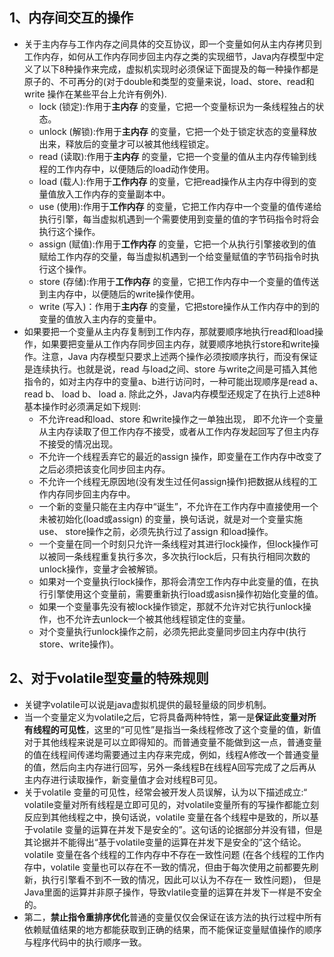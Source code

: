 ## 1、内存间交互的操作
* 关于主内存与工作内存之间具体的交互协议，即一个变量如何从主内存拷贝到工作内存，如何从工作内存同步回主内存之类的实现细节，Java内存模型中定义了以下8种操作来完成，虚拟机实现时必须保证下面提及的每一种操作都是原子的、不可再分的(对于double和类型的变量来说，load、store、read和write 操作在某些平台上允许有例外).
  * lock (锁定):作用于**主内存** 的变量，它把一个变量标识为一条线程独占的状态。
  * unlock (解锁):作用于**主内存** 的变量，它把一个处于锁定状态的变量释放出来，释放后的变量才可以被其他线程锁定。
  * read (读取):作用于**主内存** 的变量，它把一个变量的值从主内存传输到线程的工作内存中，以便随后的load动作使用。
  * load (载人):作用于**工作内存** 的变量，它把read操作从主内存中得到的变量值放入工作内存的变量副本中。
  * use (使用):作用于**工作内存** 的变量，它把工作内存中一个变量的值传递给执行引擎，每当虚拟机遇到一个需要使用到变量的值的字节码指令时将会执行这个操作。
  * assign (赋值):作用于**工作内存** 的变量，它把一个从执行引擎接收到的值赋给工作内存的交量，每当虚拟机遇到一个给变量赋值的字节码指令时执行这个操作。
  * store (存储):作用于**工作内存** 的变量，它把工作内存中一个变量的值传送到主内存中，以便随后的write操作使用。
  * write (写入)：作用于**主内存** 的变量，它把store操作从工作内存中的到的变量的值放入主内存的变量中。<br>
* 如果要把一个变量从主内存复制到工作内存，那就要顺序地执行read和load操作，如果要把变量从工作内存同步回主内存，就要顺序地执行store和write操作。注意，Java 内存模型只要求上述两个操作必须按顺序执行，而没有保证是连续执行。也就是说，read 与load之间、store 与write之间是可插入其他指令的，如对主内存中的变量a、b进行访问时，一种可能出现顺序是read a、read b、 load b、 load a. 除此之外，Java内存模型还规定了在执行上述8种基本操作时必须满足如下规则:
  * 不允许read和load、store 和write操作之一单独出现， 即不允许一个变量从主内存读取了但工作内存不接受，或者从工作内存发起回写了但主内存不接受的情况出现。
  * 不允许一个线程丢弃它的最近的assign 操作，即变量在工作内存中改变了之后必须把该变化同步回主内存。
  * 不允许一个线程无原因地(没有发生过任何assign操作)把数据从线程的工作内存同步回主内存中。
  * 一个新的变量只能在主内存中“诞生”，不允许在工作内存中直接使用一个未被初始化(load或assign) 的变量，换句话说，就是对一个变量实施use、 store操作之前，必须先执行过了assign 和load操作。
  * 一个变量在同一个时刻只允许一条线程对其进行lock操作，但lock操作可以被同一条线程重复执行多次，多次执行lock后，只有执行相同次数的unlock操作，变量才会被解锁。
  * 如果对一个变量执行lock操作，那将会清空工作内存中此变量的值，在执行引擎使用这个变量前，需要重新执行load或asisn操作初始化变量的值。
  * 如果一个变量事先没有被lock操作锁定，那就不允许对它执行unlock操作，也不允许去unlock一个被其他线程锁定住的变量。
  * 对个变量执行unlock操作之前，必须先把此变量同步回主内存中(执行store、write操作)。
## 2、对于volatile型变量的特殊规则
* 关键字volatile可以说是java虚拟机提供的最轻量级的同步机制。
* 当一个变量定义为volatile之后，它将具备两种特性，第一是**保证此变量对所有线程的可见性**，这里的“可见性”是指当一条线程修改了这个变量的值，新值对于其他线程来说是可以立即得知的。而普通变量不能做到这一点，普通变量的值在线程间传递均需要通过主内存来完成，例如，线程A修改一个普通变量的值，然后向主内存进行回写，另外一条线程B在线程A回写完成了之后再从主内存进行读取操作，新变量值才会对线程B可见。
* 关于volatile 变量的可见性，经常会被开发人员误解，认为以下描述成立:“ volatile变量对所有线程是立即可见的，对volatile变量所有的写操作都能立刻反应到其他线程之中，换句话说，volatile 变量在各个线程中是致的，所以基 于volatile 变量的运算在并发下是安全的”。这句话的论据部分并没有错，但是其论据并不能得出“基于volatile变量的运算在并发下是安全的”这个结论。volatile 变量在各个线程的工作内存中不存在一致性问题 (在各个线程的工作内存中，volatile 变量也可以存在不一致的情况，但由于每次使用之前都要先刷新，执行引擎看不到不一致的情况，因此可以认为不存在一 致性问题)， 但是Java里面的运算并非原子操作，导致vlatile变量的运算在并发下一样是不安全的。
* 第二，**禁止指令重排序优化**普通的变量仅仅会保证在该方法的执行过程中所有依赖赋值结果的地方都能获取到正确的结果，而不能保证变量赋值操作的顺序与程序代码中的执行顺序一致。


